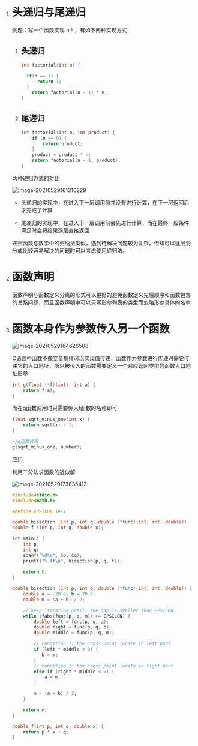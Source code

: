 1. # 头递归与尾递归

   例题：写一个函数实现 n！，有如下两种实现方式

   1. ## 头递归

      ```c++
      int factorial(int n) {
      
      	if(n == 1) {
      		return 1;
      	}
          return factorial(n - 1) * n;
      }
      ```

   2. ## 尾递归

      ```c++
      int factorial(int n, int product) {
          if (n == 0) {
              return product;
          }
          product = product * n;
          return factorial(n - 1, product);
      }
      ```

   两种递归方式的对比

   ![image-20210529161310229](C:\Users\m1874\AppData\Roaming\Typora\typora-user-images\image-20210529161310229.png)

   - 头递归的实现中，在进入下一层调用前并没有进行计算，在下一层返回后才完成了计算

   - 尾递归的实现中，在进入下一层调用前会先进行计算，而在最终一般条件满足时会将结果逐层直接返回

   递归函数与数学中的归纳法类似，遇到待解决问题较为复杂，但却可以逐层划分成比较容易解决的问题时可以考虑使用递归法。



2. # 函数声明

   函数声明与函数定义分离的形式可以更好的避免函数定义先后顺序和函数包含的关系问题，而且函数声明中可以只写形参列表的类型而忽略形参具体的名字



3. # 函数本身作为参数传入另一个函数

   ![image-20210529164626508](C:\Users\m1874\AppData\Roaming\Typora\typora-user-images\image-20210529164626508.png)

   C语言中函数不像变量那样可以实现值传递，函数作为参数进行传递时需要传递它的入口地址，所以被传入的函数需要定义一个对应返回类型的函数入口地址形参

   ```c++
   int g(float (*f)(int), int a) {
       return f(a);
   }
   ```

   而在g函数调用时只需要传入f函数的名称即可

   ```c++
   float sqrt_minus_one(int x) {
       return sqrt(x) - 1;
   }
   
   //g函数调用
   g(sqrt_minus_one, number);
   ```

   应用

   利用二分法求函数的近似解

   ![image-20210529173835413](C:\Users\m1874\AppData\Roaming\Typora\typora-user-images\image-20210529173835413.png)

   ```c++
   #include<stdio.h>
   #include<math.h>
   
   #define EPSILON 1e-7
   
   double bisection (int p, int q, double (*func)(int, int, double));
   double f (int p, int q, double x);
   
   int main() {
       int p;
       int q;
       scanf("%d%d", &p, &q);
       printf("%.4f\n", bisection(p, q, f));
       
       return 0;
   }
   
   double bisection (int p, int q, double (*func)(int, int, double)) {
       double a = -20.0, b = 20.0;
       double m = (a + b) / 2;
   
       // keep iterating untill the gap is smaller than EPSILON
       while (fabs(func(p, q, m)) >= EPSILON) {
           double left = func(p, q, a);
           double right = func(p, q, b);
           double middle = func(p, q, m);
   
           // condition 1: the cross point locate in left part
           if (left * middle < 0) {
              b = m; 
           }
           // condition 2: the cross point locate in right part
           else if (right * middle < 0) {
               a = m;
           }
   
           m = (a + b) / 2;
       }
   
       return m;
   }
   
   double f(int p, int q, double x) {
       return p * x + q;
   }
   
   ```

   


